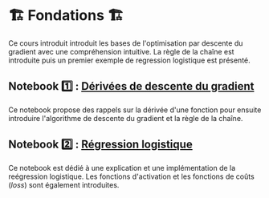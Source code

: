 # 🏗️ Fondations 🏗️ 
Ce cours introduit introduit les bases de l'optimisation par descente du gradient avec une compréhension intuitive. La règle de la chaîne est introduite puis un premier exemple de regression logistique est présenté. 

## Notebook 1️⃣ : [Dérivées de descente du gradient](01_DérivéesEtDescenteDuGradient.ipynb)
Ce notebook propose des rappels sur la dérivée d'une fonction pour ensuite introduire l'algorithme de descente du gradient et la règle de la chaîne.

## Notebook 2️⃣ : [Régression logistique](02_RégressionLogistique.ipynb)
Ce notebook est dédié à une explication et une implémentation de la reégression logistique. Les fonctions d'activation et les fonctions de coûts (*loss*) sont également introduites.